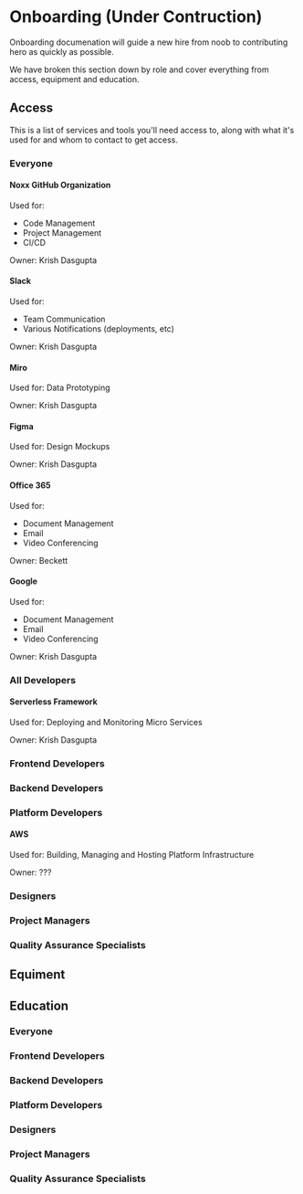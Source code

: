 # Onboarding (Under Contruction)

Onboarding documenation will guide a new hire from noob to contributing hero as quickly as possible.

We have broken this section down by role and cover everything from access, equipment and education.

## Access

This is a list of services and tools you'll need access to, along with what it's used for and whom to contact to get access.

### Everyone

#### Noxx GitHub Organization
Used for:
- Code Management
- Project Management
- CI/CD

Owner: Krish Dasgupta


#### Slack
Used for:
- Team Communication
- Various Notifications (deployments, etc)

Owner: Krish Dasgupta

#### Miro
Used for: Data Prototyping

Owner: Krish Dasgupta

#### Figma
Used for: Design Mockups

Owner: Krish Dasgupta

#### Office 365
Used for: 
- Document Management
- Email
- Video Conferencing

Owner: Beckett

#### Google 
Used for: 
- Document Management
- Email
- Video Conferencing

Owner: Krish Dasgupta


### All Developers

#### Serverless Framework 
Used for: Deploying and Monitoring Micro Services

Owner: Krish Dasgupta

### Frontend Developers

### Backend Developers

### Platform Developers

#### AWS 
Used for: Building, Managing and Hosting Platform Infrastructure

Owner: ???


### Designers

### Project Managers

### Quality Assurance Specialists


## Equiment

## Education

### Everyone

### Frontend Developers

### Backend Developers

### Platform Developers

### Designers

### Project Managers

### Quality Assurance Specialists

